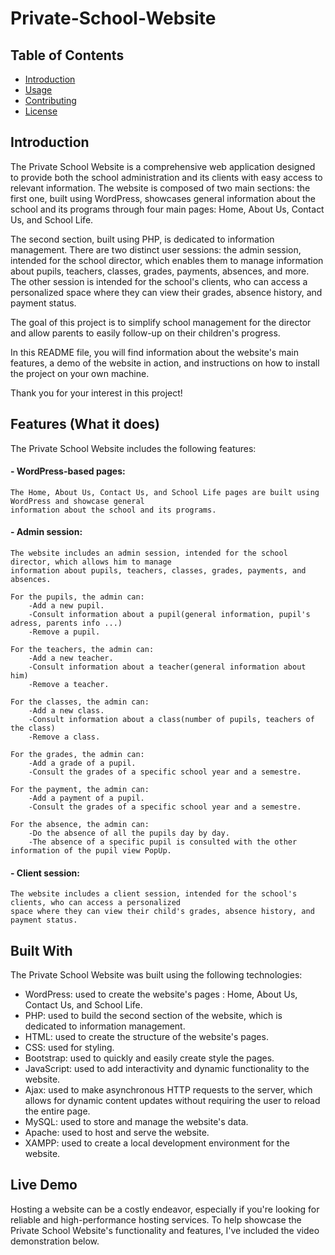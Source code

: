 

# Private-School-Website





## Table of Contents

- [Introduction](#introduction)
- [Usage](#usage)
- [Contributing](#contributing)
- [License](#license)

## Introduction

The Private School Website is a comprehensive web application designed to provide both the school administration and its clients with easy access to relevant information. The website is composed of two main sections: the first one, built using WordPress, showcases general information about the school and its programs through four main pages: Home, About Us, Contact Us, and School Life.

The second section, built using PHP, is dedicated to information management. There are two distinct user sessions: the admin session, intended for the school director, which enables them to manage information about pupils, teachers, classes, grades, payments, absences, and more. The other session is intended for the school's clients, who can access a personalized space where they can view their grades, absence history, and payment status.

The goal of this project is to simplify school management for the director and allow parents to easily follow-up on their children's progress.

In this README file, you will find information about the website's main features, a demo of the website in action, and instructions on how to install the project on your own machine.

Thank you for your interest in this project!



## Features (What it does)

The Private School Website includes the following features:

#### - WordPress-based pages:
    The Home, About Us, Contact Us, and School Life pages are built using WordPress and showcase general 
    information about the school and its programs.


#### - Admin session:
    The website includes an admin session, intended for the school director, which allows him to manage
    information about pupils, teachers, classes, grades, payments, and absences.

    For the pupils, the admin can:
        -Add a new pupil.
        -Consult information about a pupil(general information, pupil's adress, parents info ...)
        -Remove a pupil.

    For the teachers, the admin can:
        -Add a new teacher.
        -Consult information about a teacher(general information about him)
        -Remove a teacher.

    For the classes, the admin can:
        -Add a new class.
        -Consult information about a class(number of pupils, teachers of the class)
        -Remove a class.

    For the grades, the admin can:
        -Add a grade of a pupil.
        -Consult the grades of a specific school year and a semestre.

    For the payment, the admin can:
        -Add a payment of a pupil.
        -Consult the grades of a specific school year and a semestre.

    For the absence, the admin can:
        -Do the absence of all the pupils day by day.
        -The absence of a specific pupil is consulted with the other information of the pupil view PopUp.



#### - Client session:
    The website includes a client session, intended for the school's clients, who can access a personalized 
    space where they can view their child's grades, absence history, and payment status.



## Built With

The Private School Website was built using the following technologies:

- WordPress: used to create the website's pages : Home, About Us, Contact Us, and School Life.
- PHP: used to build the second section of the website, which is dedicated to information management.
- HTML: used to create the structure of the website's pages.
- CSS: used for styling.
- Bootstrap: used to quickly and easily create style the pages.
- JavaScript: used to add interactivity and dynamic functionality to the website.
- Ajax: used to make asynchronous HTTP requests to the server, which allows for dynamic content updates without requiring the user to reload the entire page.
- MySQL: used to store and manage the website's data.
- Apache: used to host and serve the website.
- XAMPP: used to create a local development environment for the website.




## Live Demo

Hosting a website can be a costly endeavor, especially if you're looking for reliable and high-performance hosting services. To help showcase the Private School Website's functionality and features, I've included the video demonstration below.








